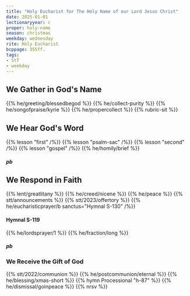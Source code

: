 ```yaml
---
title: "Holy Eucharist for The Holy Name of our Lord Jesus Christ"
date: 2025-01-01
lectionaryyear: c
proper: holy-name
season: christmas
weekday: wednesday
rite: Holy Eucharist
bcppage: 355ff.
tags:
- StT
- weekday
---
```

## We Gather in God's Name
{{% he/greeting/blessedbegod %}}
{{% he/collect-purity %}}
{{% he/songofpraise/kyrie %}}
{{% he/propercollect %}}
{{% rubric-sit %}}
## We Hear God's Word
{{% lesson "first" /%}}
{{% lesson "psalm-sac" /%}}
{{% lesson "second" /%}}
{{% lesson "gospel" /%}}
{{% he/homily/brief %}}
##### pb
## We Respond in Faith
{{% lent/greatlitany %}}
{{% he/creed/nicene %}}
{{% he/peace %}}
{{% stt/announcements %}}
{{% stt/2023/offertory %}}
{{% he/eucharisticprayer/b sanctus="Hymnal S-130" /%}}
#### Hymnal S-119
{{% he/lordsprayer/1 %}}
{{% he/fraction/long %}}
##### pb
### We Receive the Gift of God
{{% stt/2022/communion %}}
{{% he/postcommunion/eternal %}}
{{% he/blessing/xmas-short %}}
{{% hymn Processional "h-87" %}}
{{% he/dismissal/goinpeace %}}
{{% nrsv %}}

